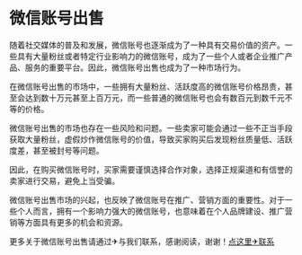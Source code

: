 # 微信账号出售

随着社交媒体的普及和发展，微信账号也逐渐成为了一种具有交易价值的资产。一些具有大量粉丝或者特定行业影响力的微信账号，成为了一些个人或者企业推广产品、服务的重要平台。因此，微信账号出售也成为了一种市场行为。

在微信账号出售的市场中，一些拥有大量粉丝、活跃度高的微信账号价格昂贵，甚至会达到数十万元甚至上百万元，而一些普通的微信账号也会有数百元到数千元不等的价格。

微信账号出售的市场也存在一些风险和问题。一些卖家可能会通过一些不正当手段获取大量粉丝，虚假炒作微信账号的价值，导致买家购买后发现粉丝质量低、活跃度差，甚至被封号等问题。

因此，在购买微信账号时，买家需要谨慎选择合作对象，选择正规渠道和有信誉的卖家进行交易，避免上当受骗。

微信账号出售市场的兴起，也反映了微信账号在推广、营销方面的重要性。对于一些个人而言，拥有一个影响力强大的微信账号，也意味着在个人品牌建设、推广营销等方面具有更多的机会和资源。

更多关于微信账号出售请通过✈与我们联系，感谢阅读，谢谢！[点这里✈联系](https://a.k02.cc)